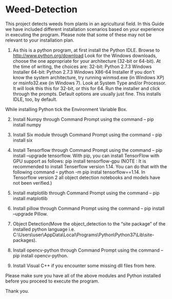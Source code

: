 # Weed-Detection
This project detects weeds from plants in an agricultural field.
In this Guide we have included different installation scenarios based on your experience in executing the program. 
Please note that some of these may not be relevant to your installation plan.

1. As this is a python program, at first install the Python IDLE. 
    Browse to http://www.python.org/download
    Look for the Windows downloads, choose the one appropriate for your architecture (32-bit or 64-bit). 
At the time of writing, the choices are:
        32-bit: Python 2.7.3 Windows Installer
        64-bit: Python 2.7.3 Windows X86-64 Installer
    If you don't know the system architecture, try running winmsd.exe (in Windows XP) or msinfo32.exe (in Windows 7). Look at System Type and/or Processor. It will look this this for 32-bit, or this  	for 64.
    Run the installer and click through the prompts. Default options are usually just fine. This installs IDLE, too, by default.

While installing Python tick the Environment Variable Box.

2. Install Numpy through Command Prompt using the command – pip install numpy

3. Install Six module through Command Prompt using the command – pip install six

4.  Install Tensorflow through Command Prompt using the command –
pip install –upgrade tensorflow.
      With pip, you can install TensorFlow with GPU support as follows: pip install tensorflow-gpu
(NOTE : It is recommended to install Tenserflow version 1.14. You can do that with the following command – python -m pip instal tensorflow==1.14. In Tensorflow version 2 all object detection notebooks and models have not been verified.)
	

5. Install matplotlib through Command Prompt using the command – pip install matplotlib

6. Install pillow through Command Prompt using the command – pip install –upgrade Pillow.

7. Object Detection(Move the object_detection to the “site package” of the installed python language i.e. C:\Users\user\AppData\Local\Programs\Python\Python37\Lib\site-packages).

8. Install opencv-python through Command Prompt using the command – pip install opencv-python.

9. Install Visual C++ if you encounter some missing dll files from here.

Please make sure you have all of the above modules and Python installed before you proceed to execute the program.

Thank you.
